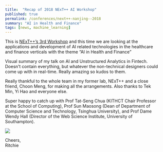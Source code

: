 ```yaml
---
title:  "Recap of 2018 NExT++ AI Workshop"
published: true
permalink: /conferences/next++-nanjing--2018
summary: "AI in Health and Finance"
tags: [news, machine_learning]
---
```


This is [NExT++’s 3rd Workshop](http://www.nextcenter.org/event/next-workshop-2018-nanjing/) and this time we are looking at the applications and development of AI related technologies in the healthcare and finance verticals with the theme “AI in Health and Finance”

Visual summary of my talk on AI and Unstructured Analytics in Fintech. Doesn't contain everything, but whatever the non-technical designers could come up with in real-time. Really amazing so kudos to them.

Really thankful to the whole team in my former lab, NExT++ and a close friend, Choon Meng, for making all the arrangements. Also thanks to Tek Min, Yi Hao and everyone else.

Super happy to catch up with Prof Tat-Seng Chua (KITHCT Chair Professor at the School of Computing), Prof Sun Maosong (Dean of Department of Computer Science and Technology, Tsinghua University), and Prof Dame Wendy Hall (Director of the Web Science Institute, University of Southampton).

![](https://res.cloudinary.com/ritchieng/image/upload/v1541237753/ritchieng.com/ritchieng_talk_nanjing_next_2018.jpg)


Cheers,
<br />Ritchie